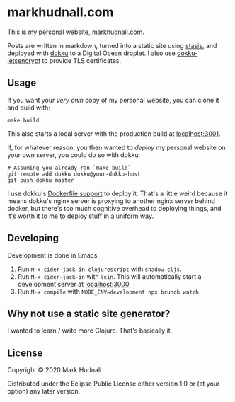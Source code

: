 # markhudnall.com

This is my personal website, [markhudnall.com](https://markhudnall.com).

Posts are written in markdown, turned into a static site using [stasis](https://github.com/magnars/stasis), and deployed with [dokku](https://github.com/dokku/dokku) to a Digital Ocean droplet. I also use [dokku-letsencrypt](https://github.com/dokku/dokku-letsencrypt) to provide TLS certificates.

## Usage

If you want your *very own* copy of my personal website, you can clone it and build with: 

```shell
make build
```

This also starts a local server with the production build at [localhost:3001](http://localhost:3001).

If, for whatever reason, you then wanted to *deploy* my personal website on your own server, you could do so with dokku:

```shell
# Assuming you already ran `make build`
git remote add dokku dokku@your-dokku-host
git push dokku master
```

I use dokku's [Dockerfile support](http://dokku.viewdocs.io/dokku/deployment/methods/dockerfiles/) to deploy it. That's a little weird because it means dokku's nginx server is proxying to another nginx server behind docker, but there's too much cognitive overhead to deploying things, and it's worth it to me to deploy stuff in a uniform way.

## Developing

Development is done in Emacs.

1. Run `M-x cider-jack-in-clojurescript` with `shadow-cljs`.
2. Run `M-x cider-jack-in` with `lein`. This will automatically start a development server at [localhost:3000](http://localhost:3000).
3. Run `M-x compile` with `NODE_ENV=development npx brunch watch`

## Why not use a static site generator? 

I wanted to learn / write more Clojure. That's basically it.

## License

Copyright © 2020 Mark Hudnall

Distributed under the Eclipse Public License either version 1.0 or (at
your option) any later version.
